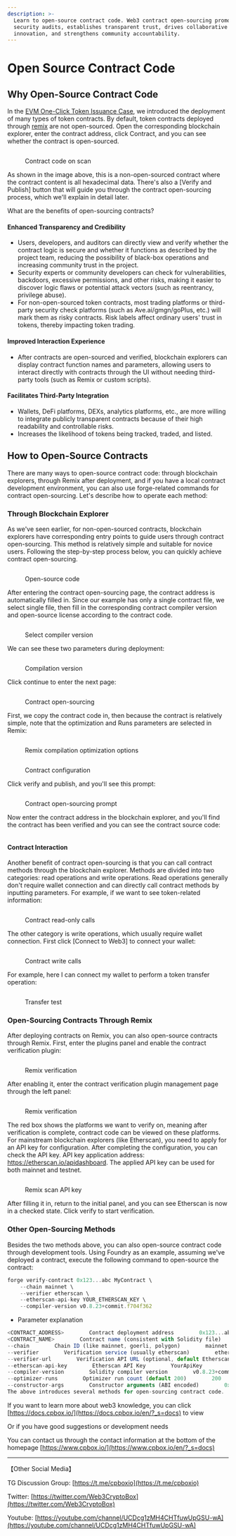 ```yaml
---
description: >-
  Learn to open-source contract code. Web3 contract open-sourcing promotes
  security audits, establishes transparent trust, drives collaborative
  innovation, and strengthens community accountability.
---
```


# Open Source Contract Code

## Why Open-Source Contract Code

In the [EVM One-Click Token Issuance Case](evm-yi-jian-fa-bi-an-li/biao-zhun-erc20-dai-bi-bu-shu.md), we introduced the deployment of many types of token contracts. By default, token contracts deployed through [remix](https://remix.ethereum.org/) are not open-sourced. Open the corresponding blockchain explorer, enter the contract address, click Contract, and you can see whether the contract is open-sourced.

<figure><img src="../../../.gitbook/assets/contract-ver-1.png" alt=""><figcaption><p>Contract code on scan</p></figcaption></figure>

As shown in the image above, this is a non-open-sourced contract where the contract content is all hexadecimal data. There's also a \[Verify and Publish] button that will guide you through the contract open-sourcing process, which we'll explain in detail later.

What are the benefits of open-sourcing contracts?

#### **Enhanced Transparency and Credibility**

* Users, developers, and auditors can directly view and verify whether the contract logic is secure and whether it functions as described by the project team, reducing the possibility of black-box operations and increasing community trust in the project.
* Security experts or community developers can check for vulnerabilities, backdoors, excessive permissions, and other risks, making it easier to discover logic flaws or potential attack vectors (such as reentrancy, privilege abuse).
* For non-open-sourced token contracts, most trading platforms or third-party security check platforms (such as Ave.ai/gmgn/goPlus, etc.) will mark them as risky contracts. Risk labels affect ordinary users' trust in tokens, thereby impacting token trading.

#### **Improved Interaction Experience**

* After contracts are open-sourced and verified, blockchain explorers can display contract function names and parameters, allowing users to interact directly with contracts through the UI without needing third-party tools (such as Remix or custom scripts).

#### **Facilitates Third-Party Integration**

* Wallets, DeFi platforms, DEXs, analytics platforms, etc., are more willing to integrate publicly transparent contracts because of their high readability and controllable risks.
* Increases the likelihood of tokens being tracked, traded, and listed.

## How to Open-Source Contracts

There are many ways to open-source contract code: through blockchain explorers, through Remix after deployment, and if you have a local contract development environment, you can also use forge-related commands for contract open-sourcing. Let's describe how to operate each method:

### **Through Blockchain Explorer**

As we've seen earlier, for non-open-sourced contracts, blockchain explorers have corresponding entry points to guide users through contract open-sourcing. This method is relatively simple and suitable for novice users. Following the step-by-step process below, you can quickly achieve contract open-sourcing.

<figure><img src="../../../.gitbook/assets/contract-ver-2.png" alt=""><figcaption><p>Open-source code</p></figcaption></figure>

After entering the contract open-sourcing page, the contract address is automatically filled in. Since our example has only a single contract file, we select single file, then fill in the corresponding contract compiler version and open-source license according to the contract code.

<figure><img src="../../../.gitbook/assets/contract-ver-3.png" alt=""><figcaption><p>Select compiler version</p></figcaption></figure>

We can see these two parameters during deployment:

<figure><img src="../../../.gitbook/assets/contract-ver-4.png" alt=""><figcaption><p>Compilation version</p></figcaption></figure>

Click continue to enter the next page:

<figure><img src="../../../.gitbook/assets/contract-ver-5.png" alt=""><figcaption><p>Contract open-sourcing</p></figcaption></figure>

First, we copy the contract code in, then because the contract is relatively simple, note that the optimization and Runs parameters are selected in Remix:

<figure><img src="../../../.gitbook/assets/contract-ver-6.png" alt=""><figcaption><p>Remix compilation optimization options</p></figcaption></figure>

<figure><img src="../../../.gitbook/assets/contract-ver-7.png" alt=""><figcaption><p>Contract configuration</p></figcaption></figure>

Click verify and publish, and you'll see this prompt:

<figure><img src="../../../.gitbook/assets/contract-ver-8 (1).png" alt=""><figcaption><p>Contract open-sourcing prompt</p></figcaption></figure>

Now enter the contract address in the blockchain explorer, and you'll find the contract has been verified and you can see the contract source code:

<figure><img src="../../../.gitbook/assets/contract-ver-9 (1).png" alt=""><figcaption></figcaption></figure>

#### **Contract Interaction**

Another benefit of contract open-sourcing is that you can call contract methods through the blockchain explorer. Methods are divided into two categories: read operations and write operations. Read operations generally don't require wallet connection and can directly call contract methods by inputting parameters. For example, if we want to see token-related information:

<figure><img src="../../../.gitbook/assets/contract-ver-10.png" alt=""><figcaption><p>Contract read-only calls</p></figcaption></figure>

The other category is write operations, which usually require wallet connection. First click \[Connect to Web3] to connect your wallet:

<figure><img src="../../../.gitbook/assets/contract-ver-11.png" alt=""><figcaption><p>Contract write calls</p></figcaption></figure>

For example, here I can connect my wallet to perform a token transfer operation:

<figure><img src="../../../.gitbook/assets/contract-ver-12.png" alt=""><figcaption><p>Transfer test</p></figcaption></figure>

### **Open-Sourcing Contracts Through Remix**

After deploying contracts on Remix, you can also open-source contracts through Remix. First, enter the plugins panel and enable the contract verification plugin:

<figure><img src="../../../.gitbook/assets/contract-ver-13.png" alt=""><figcaption><p>Remix verification</p></figcaption></figure>

After enabling it, enter the contract verification plugin management page through the left panel:

<figure><img src="../../../.gitbook/assets/contract-ver-14.png" alt=""><figcaption><p>Remix verification</p></figcaption></figure>

The red box shows the platforms we want to verify on, meaning after verification is complete, contract code can be viewed on these platforms. For mainstream blockchain explorers (like Etherscan), you need to apply for an API key for configuration. After completing the configuration, you can check the API key. API key application address: https://etherscan.io/apidashboard. The applied API key can be used for both mainnet and testnet.

<figure><img src="../../../.gitbook/assets/contract-ver-15.png" alt=""><figcaption><p>Remix scan API key</p></figcaption></figure>

After filling it in, return to the initial panel, and you can see Etherscan is now in a checked state. Click verify to start verification.

### **Other Open-Sourcing Methods**

Besides the two methods above, you can also open-source contract code through development tools. Using Foundry as an example, assuming we've deployed a contract, execute the following command to open-source the contract:

```typescript
forge verify-contract 0x123...abc MyContract \
    --chain mainnet \
    --verifier etherscan \
    --etherscan-api-key YOUR_ETHERSCAN_KEY \
    --compiler-version v0.8.23+commit.f704f362
```

* Parameter explanation

```javascript
<CONTRACT_ADDRESS>        Contract deployment address        0x123...abc
<CONTRACT_NAME>        Contract name (consistent with Solidity file)        MyContract
--chain        Chain ID (like mainnet, goerli, polygon)        mainnet
--verifier        Verification service (usually etherscan)        etherscan
--verifier-url        Verification API URL (optional, default Etherscan)    https://api.etherscan.io/api
--etherscan-api-key        Etherscan API Key        YourApiKey
--compiler-version        Solidity compiler version        v0.8.23+commit.f704f362
--optimizer-runs        Optimizer run count (default 200)        200
--constructor-args        Constructor arguments (ABI encoded)        0x000...123
The above introduces several methods for open-sourcing contract code.
```

If you want to learn more about web3 knowledge, you can click [https://docs.cpbox.io/](https://docs.cpbox.io/en/?_s=docs) to view

Or if you have good suggestions or development needs

You can contact us through the contact information at the bottom of the homepage [https://www.cpbox.io/](https://www.cpbox.io/en/?_s=docs)

***

【Other Social Media】

TG Discussion Group: [https://t.me/cpboxio](https://t.me/cpboxio)

Twitter: [https://twitter.com/Web3CryptoBox](https://twitter.com/Web3CryptoBox)

Youtube: [https://youtube.com/channel/UCDcg1zMH4CHTfuwUpGSU-wA](https://youtube.com/channel/UCDcg1zMH4CHTfuwUpGSU-wA)
